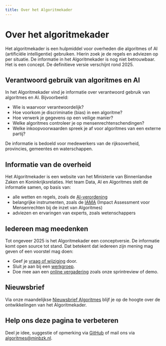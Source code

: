 ```yaml
---
title: Over het Algoritmekader
---
```

# Over het algoritmekader 
Het algoritmekader is een hulpmiddel voor overheden die algoritmes of AI (artificiële intelligentie) gebruiken. Hierin zoek je de regels en adviezen op per situatie. De informatie in het Algoritmekader is nog niet betrouwbaar. Het is een concept. De definitieve versie verschijnt rond 2025.

## Verantwoord gebruik van algoritmes en AI
In het Algoritmekader vind je informatie over verantwoord gebruik van algoritmes en AI. Bijvoorbeeld:
- Wie is waarvoor verantwoordelijk?
- Hoe voorkom je discriminatie (bias) in een algoritme?
- Hoe verwerk je gegevens op een veilige manier?
- Welke algoritmes controleer je op mensenrechtenschendingen?
- Welke inkoopvoorwaarden spreek je af voor algoritmes van een externe partij?

De informatie is bedoeld voor medewerkers van de rijksoverheid, provincies, gemeentes en waterschappen.

## Informatie van de overheid
Het Algoritmekader is een website van het Ministerie van Binnenlandse Zaken en Koninkrijksrelaties. Het team Data, AI en Algoritmes stelt de informatie samen, op basis van:
- alle wetten en regels, zoals de [AI-verordening](https://www.digitaleoverheid.nl/overzicht-van-alle-onderwerpen/nieuwe-technologieen-data-en-ethiek/artificiele-intelligentie-ai/ai-verordening/)
- belangrijke instrumenten, zoals de [IAMA](https://www.rijksoverheid.nl/documenten/rapporten/2021/02/25/impact-assessment-mensenrechten-en-algoritmes) (Impact Assessment voor Mensenrechten bij de inzet van Algoritmes)
- adviezen en ervaringen van experts, zoals wetenschappers

## Iedereen mag meedenken
Tot ongeveer 2025 is het Algoritmekader een conceptversie. De informatie komt open source tot stand. Dat betekent dat iedereen zijn mening mag geven of een voorstel mag doen:
- Geef je [vraag of wijziging](https://github.com/MinBZK/Algoritmekader/blob/main/CONTRIBUTING.md) door.
- Sluit je aan bij een [werkgroep](https://algoritmes.pleio.nl/).
- Doe mee aan een [online vergadering](https://algoritmes.pleio.nl/events) zoals onze sprintreview of demo.

## Nieuwsbrief
Via onze maandelijkse [Nieuwsbrief Algoritmes](https://algoritmeregister.email-provider.eu/memberforms/subscribe/standalone/form/?a=1pjwwoyxrs&l=vdfr1sbovb) blijf je op de hoogte over de ontwikkelingen van het Algoritmekader.

## Help ons deze pagina te verbeteren
Deel je idee, suggestie of opmerking via [GitHub](https://github.com/MinBZK/Algoritmekader/edit/main/docs/overhetalgoritmekader/index.md) of mail ons via [algoritmes@minbzk.nl](mailto:algoritmes@minbzk.nl).
